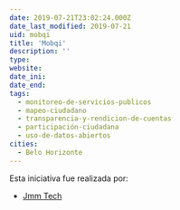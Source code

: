 ```yaml
---
date: 2019-07-21T23:02:24.000Z
date_last_modified: 2019-07-21
uid: mobqi
title: 'Mobqi'
description: ''
type: 
website: 
date_ini: 
date_end: 
tags:
  - monitoreo-de-servicios-publicos
  - mapeo-ciudadano
  - transparencia-y-rendicion-de-cuentas
  - participación-ciudadana
  - uso-de-datos-abiertos
cities: 
  - Belo Horizonte
---
```


Esta iniciativa fue realizada por:

- [Jmm Tech](/organizaciones/jmm-tech)
